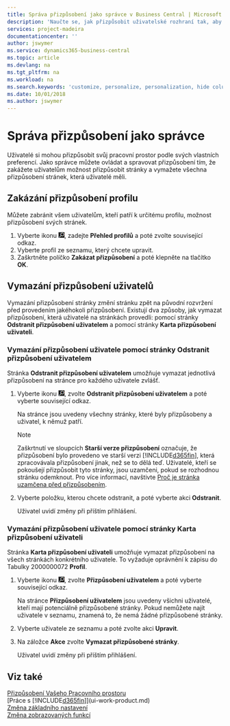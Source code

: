 ```yaml
---
title: Správa přizpůsobení jako správce v Business Central | Microsoft Docs
description: 'Naučte se, jak přizpůsobit uživatelské rozhraní tak, aby vyhovovalo vašemu způsobu práce.'
services: project-madeira
documentationcenter: ''
author: jswymer
ms.service: dynamics365-business-central
ms.topic: article
ms.devlang: na
ms.tgt_pltfrm: na
ms.workload: na
ms.search.keywords: 'customize, personalize, personalization, hide columns, remove fields, move fields'
ms.date: 10/01/2018
ms.author: jswymer
---
```


# <a name="managing-personalization-as-an-administrator"> </a>Správa přizpůsobení jako správce

<!--NAV in the Web client-->

Uživatelé si mohou přizpůsobit svůj pracovní prostor podle svých vlastních preferencí. Jako správce můžete ovládat a spravovat přizpůsobení tím, že zakážete uživatelům možnost přizpůsobit stránky a vymažete všechna přizpůsobení stránek, která uživatelé měli.

## <a name="disable-personalization-for-a-profile"> </a>Zakázání přizpůsobení profilu

Můžete zabránit všem uživatelům, kteří patří k určitému profilu, možnost přizpůsobení svých stránek.

1. Vyberte ikonu ![Žárovka, která otevře funkci Řekněte mi](media/ui-search/search_small.png "Řekněte mi, co chcete dělat"), zadejte **Přehled profilů** a poté zvolte související odkaz.
2. Vyberte profil ze seznamu, který chcete upravit.
3. Zaškrtněte políčko **Zakázat přizpůsobení** a poté klepněte na tlačítko **OK**.

## <a name="clear-user-personalizations"> </a>Vymazání přizpůsobení uživatelů

Vymazání přizpůsobení stránky změní stránku zpět na původní rozvržení před provedením jakéhokoli přizpůsobení. Existují dva způsoby, jak vymazat přizpůsobení, která uživatelé na stránkách provedli: pomocí stránky **Odstranit přizpůsobení uživatelem** a pomocí stránky **Karta přizpůsobení uživateli**.

### <a name="clear-user-personalizations-by-using-the-delete-user-personalization-page"> </a>Vymazání přizpůsobení uživatele pomocí stránky Odstranit přizpůsobení uživatelem

Stránka **Odstranit přizpůsobení uživatelem** umožňuje vymazat jednotlivá přizpůsobení na stránce pro každého uživatele zvlášť.

1. Vyberte ikonu ![Žárovka, která otevře funkci Řekněte mi](media/ui-search/search_small.png "Řekněte mi, co chcete dělat"), zvolte **Odstranit přizpůsobení uživatelem** a poté vyberte související odkaz.
   
   Na stránce jsou uvedeny všechny stránky, které byly přizpůsobeny a uživatel, k němuž patří.
   
   > [!NOTE]
   > Zaškrtnutí ve sloupcích **Starší verze přizpůsobení** označuje, že přizpůsobení bylo provedeno ve starší verzi [!INCLUDE[d365fin](includes/d365fin_md.md)], která zpracovávala přizpůsobení jinak, než se to dělá teď. Uživatelé, kteří se pokoušejí přizpůsobit tyto stránky, jsou uzamčeni, pokud se rozhodnou stránku odemknout. Pro více informací, navštivte [Proč je stránka uzamčena před přizpůsobením](ui-personalization-locked.md).

2. Vyberte položku, kterou chcete odstranit, a poté vyberte akci **Odstranit**.
   
    Uživatel uvidí změny při příštím přihlášení.

### <a name="clear-user-personalizations-by-using-the-user-personalization-card-page"> </a>Vymazání přizpůsobení uživatele pomocí stránky Karta přizpůsobení uživateli

Stránka **Karta přizpůsobení uživateli** umožňuje vymazat přizpůsobení na všech stránkách konkrétního uživatele. To vyžaduje oprávnění k zápisu do Tabulky 2000000072 **Profil**.

1. Vyberte ikonu ![Žárovka, která otevře funkci Řekněte mi](media/ui-search/search_small.png "Řekněte mi, co chcete dělat"), zvolte **Přizpůsobení uživatelem** a poté vyberte související odkaz.
   
   Na stránce **Přizpůsobení uživatelem** jsou uvedeny všichni uživatelé, kteří mají potenciálně přizpůsobené stránky. Pokud nemůžete najít uživatele v seznamu, znamená to, že nemá žádné přizpůsobené stránky.

2. Vyberte uživatele ze seznamu a poté zvolte akci **Upravit**.

3. Na záložce **Akce** zvolte **Vymazat přizpůsobené stránky**.
   
   Uživatel uvidí změny při příštím přihlášení.

## <a name="see-also"> </a>Viz také

[Přizpůsobení Vašeho Pracovního prostoru](ui-personalization-user.md)  
[Práce s [!INCLUDE[d365fin](includes/d365fin_md.md)]](ui-work-product.md)  
[Změna základního nastavení](ui-change-basic-settings.md)  
[Změna zobrazovaných funkcí](ui-experiences.md)  
